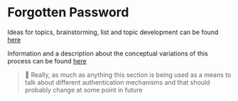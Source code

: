 # Forgotten Password

Ideas for topics, brainstorming, list and topic development can be found [here](Topics.md)

Information and a description about the conceptual variations of this process can be found [here](Process-Variations.md)

> :memo: Really, as much as anything this section is being used as a means to talk about different authentication mechanisms and that should probably change at some point in future
